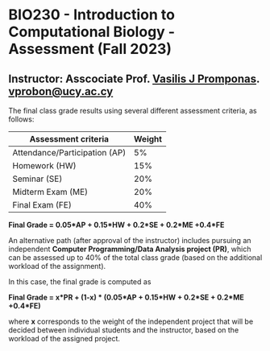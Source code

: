 # BIO230 - Introduction to Computational Biology - Assessment (Fall 2023)

## Instructor: Asscociate Prof. [Vasilis J Promponas](https://www.ucy.ac.cy/dir/el/component/comprofiler/userprofile/vprobon). [vprobon@ucy.ac.cy](mailto:vprobon@ucy.ac.cy)

The final class grade results using several different assessment criteria, as follows:

|Assessment criteria|					Weight|
|---|---|
|Attendance/Participation (AP)|5%|
|Homework		(HW)|				15%|
|Seminar		(SE)|				20%|
|Midterm Exam	(ME)|				20%|
|Final Exam		(FE)|				40%|

**Final Grade = 0.05\*AP + 0.15\*HW + 0.2*SE + 0.2\*ME +0.4\*FE**


An alternative path (after approval of the instructor) includes pursuing an independent **Computer Programming/Data Analysis project (PR)**, which can be assessed up to 40% of the total class grade (based on the additional workload of the assignment). 

In this case, the final grade is computed as

**Final Grade = x\*PR + (1-x) \* (0.05\*AP + 0.15\*HW + 0.2*SE + 0.2\*ME +0.4\*FE)**

where **x** corresponds to the weight of the independent project that will be decided between individual students and the instructor, based on the workload of the assigned project.
